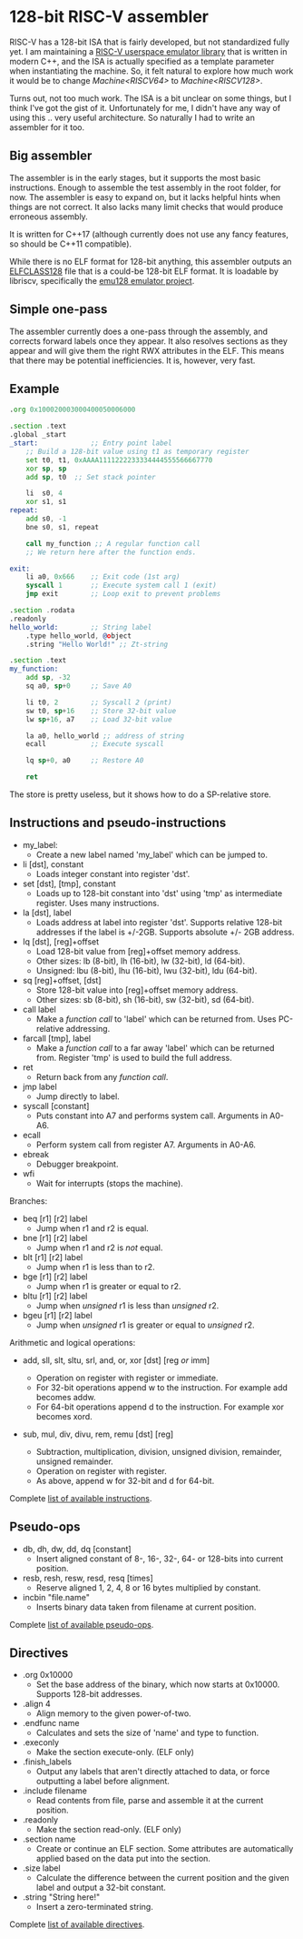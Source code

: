 # 128-bit RISC-V assembler

RISC-V has a 128-bit ISA that is fairly developed, but not standardized fully yet.
I am maintaining a [RISC-V userspace emulator library](https://github.com/fwsGonzo/libriscv) that is written in modern C++, and the ISA is actually specified as a template parameter when instantiating the machine. So, it felt natural to explore how much work it would be to change *Machine\<RISCV64>* to *Machine\<RISCV128>*.

Turns out, not too much work. The ISA is a bit unclear on some things, but I think I've got the gist of it. Unfortunately for me, I didn't have any way of using this .. very useful architecture. So naturally I had to write an assembler for it too.

## Big assembler

The assembler is in the early stages, but it supports the most basic instructions. Enough to assemble the test assembly in the root folder, for now. The assembler is easy to expand on, but it lacks helpful hints when things are not correct. It also lacks many limit checks that would produce erroneous assembly.

It is written for C++17 (although currently does not use any fancy features, so should be C++11 compatible).

While there is no ELF format for 128-bit anything, this assembler outputs an [ELFCLASS128](src/elf128.h) file that is a could-be 128-bit ELF format. It is loadable by libriscv, specifically the [emu128 emulator project](https://github.com/fwsGonzo/libriscv/tree/master/emulator/emu128).

## Simple one-pass

The assembler currently does a one-pass through the assembly, and corrects forward labels once they appear. It also resolves sections as they appear and will give them the right RWX attributes in the ELF. This means that there may be potential inefficiencies. It is, however, very fast.

## Example

```asm
.org 0x100020003000400050006000

.section .text
.global _start
_start:             ;; Entry point label
	;; Build a 128-bit value using t1 as temporary register
	set t0, t1, 0xAAAA1111222233334444555566667770
	xor sp, sp
	add sp, t0  ;; Set stack pointer

	li  s0, 4
	xor s1, s1
repeat:
	add s0, -1
	bne s0, s1, repeat

	call my_function ;; A regular function call
	;; We return here after the function ends.

exit:
	li a0, 0x666    ;; Exit code (1st arg)
	syscall 1       ;; Execute system call 1 (exit)
	jmp exit        ;; Loop exit to prevent problems

.section .rodata
.readonly
hello_world:        ;; String label
	.type hello_world, @object
	.string "Hello World!" ;; Zt-string

.section .text
my_function:
	add sp, -32
	sq a0, sp+0     ;; Save A0

	li t0, 2        ;; Syscall 2 (print)
	sw t0, sp+16    ;; Store 32-bit value
	lw sp+16, a7    ;; Load 32-bit value

	la a0, hello_world ;; address of string
	ecall           ;; Execute syscall

	lq sp+0, a0     ;; Restore A0

	ret
```

The store is pretty useless, but it shows how to do a SP-relative store.


## Instructions and pseudo-instructions

- my_label:
	- Create a new label named 'my_label' which can be jumped to.
- li [dst], constant
	- Loads integer constant into register 'dst'.
- set [dst], [tmp], constant
	- Loads up to 128-bit constant into 'dst' using 'tmp' as intermediate register. Uses many instructions.
- la [dst], label
	- Loads address at label into register 'dst'. Supports relative 128-bit addresses if the label is +/-2GB. Supports absolute +/- 2GB address.
- lq [dst], [reg]+offset
	- Load 128-bit value from [reg]+offset memory address.
	- Other sizes: lb (8-bit), lh (16-bit), lw (32-bit), ld (64-bit).
	- Unsigned: lbu (8-bit), lhu (16-bit), lwu (32-bit), ldu (64-bit).
- sq [reg]+offset, [dst]
	- Store 128-bit value into [reg]+offset memory address.
	- Other sizes: sb (8-bit), sh (16-bit), sw (32-bit), sd (64-bit).
- call label
	- Make a _function call_ to 'label' which can be returned from. Uses PC-relative addressing.
- farcall [tmp], label
	- Make a _function call_ to a far away 'label' which can be returned from. Register 'tmp' is used to build the full address.
- ret
	- Return back from any _function call_.
- jmp label
	- Jump directly to label.
- syscall [constant]
	- Puts constant into A7 and performs system call. Arguments in A0-A6.
- ecall
	- Perform system call from register A7. Arguments in A0-A6.
- ebreak
	- Debugger breakpoint.
- wfi
	- Wait for interrupts (stops the machine).

Branches:

- beq [r1] [r2] label
	- Jump when r1 and r2 is equal.
- bne [r1] [r2] label
	- Jump when r1 and r2 is _not_ equal.
- blt [r1] [r2] label
	- Jump when r1 is less than to r2.
- bge [r1] [r2] label
	- Jump when r1 is greater or equal to r2.
- bltu [r1] [r2] label
	- Jump when _unsigned_ r1 is less than _unsigned_ r2.
- bgeu [r1] [r2] label
	- Jump when _unsigned_ r1 is greater or equal to _unsigned_ r2.

Arithmetic and logical operations:

- add, sll, slt, sltu, srl, and, or, xor [dst] [reg _or_ imm]
	- Operation on register with register or immediate.
	- For 32-bit operations append w to the instruction. For example add becomes addw.
	- For 64-bit operations append d to the instruction. For example xor becomes xord.

- sub, mul, div, divu, rem, remu [dst] [reg]
	- Subtraction, multiplication, division, unsigned division, remainder, unsigned remainder.
	- Operation on register with register.
	- As above, append w for 32-bit and d for 64-bit.

Complete [list of available instructions](src/opcodes.cpp).

## Pseudo-ops

- db, dh, dw, dd, dq [constant]
	- Insert aligned constant of 8-, 16-, 32-, 64- or 128-bits into current position.
- resb, resh, resw, resd, resq [times]
	- Reserve aligned 1, 2, 4, 8 or 16 bytes multiplied by constant.
- incbin "file.name"
	- Inserts binary data taken from filename at current position.

Complete [list of available pseudo-ops](src/pseudo_ops.cpp).

## Directives

- .org 0x10000
	- Set the base address of the binary, which now starts at 0x10000. Supports 128-bit addresses.
- .align 4
	- Align memory to the given power-of-two.
- .endfunc name
	- Calculates and sets the size of 'name' and type to function.
- .execonly
	- Make the section execute-only. (ELF only)
- .finish_labels
	- Output any labels that aren't directly attached to data, or force outputting a label before alignment.
- .include filename
	- Read contents from file, parse and assemble it at the current position.
- .readonly
	- Make the section read-only. (ELF only)
- .section name
	- Create or continue an ELF section. Some attributes are automatically applied based on the data put into the section.
- .size label
	- Calculate the difference between the current position and the given label and output a 32-bit constant.
- .string "String here!"
	- Insert a zero-terminated string.

Complete [list of available directives](src/directive.cpp).
